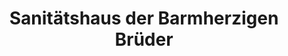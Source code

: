---
title: "Sanitätshaus der Barmherzigen Brüder"
url: /paderborn/sanitaetshaus-der-barmherzigen-brueder/
shop: Sanitätshaus
---
